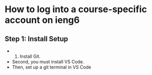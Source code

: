 # How to log into a course-specific account on ieng6

## Step 1: Install Setup

* 1. Install Git. 
* Second, you must install VS Code.
* Then, set up a git terminal in VS Code

